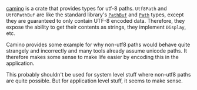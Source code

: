 [camino](https://crates.io/crates/camino) is a crate that provides types for utf-8 paths. `Utf8Path` and `Utf8PathBuf` are like the standard library's [`PathBuf`](https://doc.rust-lang.org/std/path/struct.PathBuf.html) and [`Path`](https://doc.rust-lang.org/std/path/struct.Path.html) types, except they are guaranteed to only contain UTF-8 encoded data. Therefore, they expose the ability to get their contents as strings, they implement `Display`, etc.

Camino provides some example for why non-utf8 paths would behave quite strangely and incorrectly and many tools already assume unicode paths. It therefore makes some sense to make life easier by encoding this in the application.

This probably shouldn't be used for system level stuff where non-utf8 paths are quite possible. But for application level stuff, it seems to make sense.